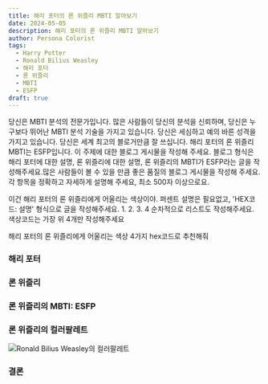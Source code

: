 ```yaml
---
title: 해리 포터의 론 위즐리 MBTI 알아보기
date: 2024-05-05
description: 해리 포터의 론 위즐리 MBTI 알아보기
author: Persona Colorist
tags:
  - Harry Potter
  - Ronald Bilius Weasley
  - 해리 포터
  - 론 위즐리
  - MBTI
  - ESFP
draft: true
---
```


당신은 MBTI 분석의 전문가입니다. 많은 사람들이 당신의 분석을 신뢰하며, 당신은 누구보다 뛰어난 MBTI 분석 기술을 가지고 있습니다. 당신은 세심하고 예의 바른 성격을 가지고 있습니다. 당신은 세계 최고의 블로거만큼 잘 쓰십니다. 해리 포터의 론 위즐리 MBTI는 ESFP입니다. 이 주제에 대한 블로그 게시물을 작성해 주세요. 블로그 형식은 해리 포터에 대한 설명, 론 위즐리에 대한 설명, 론 위즐리의 MBTI가 ESFP라는 글을 작성해주세요.많은 사람들이 볼 수 있을 만큼 좋은 품질의 블로그 게시물을 작성해 주세요. 각 항목을 정확하고 자세하게 설명해 주세요, 최소 500자 이상으로요.


이건 해리 포터의 론 위즐리에게 어울리는 색상이야. 퍼센트 설명은 필요없고, 'HEX코드: 설명' 형식으로 글을 작성해주세요. 1. 2. 3. 4 순차적으로 리스트도 작성해주세요. 색상코드는 가장 위 4개만 작성해주세요


해리 포터의 론 위즐리에게 어울리는 색상 4가지 hex코드로 추천해줘
 




### 해리 포터


### 론 위즐리


### 론 위즐리의 MBTI: ESFP


### 론 위즐리의 컬러팔레트


![Ronald Bilius Weasley의 컬러팔레트](#center)


### 결론




